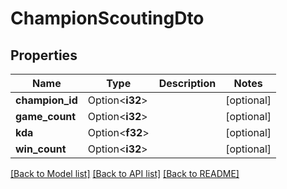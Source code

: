 # ChampionScoutingDto

## Properties

Name | Type | Description | Notes
------------ | ------------- | ------------- | -------------
**champion_id** | Option<**i32**> |  | [optional]
**game_count** | Option<**i32**> |  | [optional]
**kda** | Option<**f32**> |  | [optional]
**win_count** | Option<**i32**> |  | [optional]

[[Back to Model list]](../README.md#documentation-for-models) [[Back to API list]](../README.md#documentation-for-api-endpoints) [[Back to README]](../README.md)


